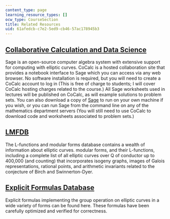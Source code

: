 ```yaml
---
content_type: page
learning_resource_types: []
ocw_type: CourseSection
title: Related Resources
uid: 61afedcb-c7e2-5ed9-cb46-57ac178945b3
---
```


[Collaborative Calculation and Data Science](https://cocalc.com)
----------------------------------------------------------------

Sage is an open-source computer algebra system with extensive support for computing with elliptic curves. CoCalc is a hosted collaboration site that provides a notebook interface to Sage which you can access via any web browser. No software installation is required, but you will need to create a CoCalc account to log in (This is free of charge to students; I will cover CoCalc hosting charges related to the course.) All Sage worksheets used in lectures will be published on CoCalc, as will example solutions to problem sets. You can also download a copy of [Sage](https://www.sagemath.org/download.html) to run on your own machine if you wish, or you can run Sage from the command line on any of the mathematics department servers (You will still need to use CoCalc to download code and worksheets associated to problem sets.)

[LMFDB](https://www.lmfdb.org)
------------------------------

The L-functions and modular forms database contains a wealth of information about elliptic curves. modular forms, and their L-functions, including a complete list of all elliptic curves over Q of conductor up to 400,000 (and counting) that incorporates isogeny graphs, images of Galois representations, rational points, and arithmetic invariants related to the conjecture of Birch and Swinnerton-Dyer.

[Explicit Formulas Database](http://hyperelliptic.org/EFD/)
-----------------------------------------------------------

Explicit formulas implementing the group operation on elliptic curves in a wide variety of forms can be found here. These formulas have been carefully optimized and verified for correctness.